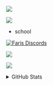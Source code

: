  ![](https://readme-typing-svg.herokuapp.com?font=segoe+UI&color=FFFFFF&size=30&width=800&height=80&lines=Hello+there!+%F0%9F%91%8B;Welcome+to+my+GitHub+page;I'm+Faris0520%F0%9F%95%B5%EF%B8%8F%E2%80%8D%E2%99%80%EF%B8%8F)

  [![](http://komarev.com/ghpvc/?username=Faris0520&label=Pengunjung)](http://github.com/faris0520)
  
 - school

  
  [![Faris Discords](https://discord.c99.nl/widget/theme-4/695817459206324265.png)](https://farisdaffa.dev/discord)
  
  ![](https://lastfm-recently-played.vercel.app/api?user=Faris0520&count=3)
<!--  ![](https://spotify-github-profile.vercel.app/api/view?uid=7hkshek1gjho1dqys0x17jti7&cover_image=true&theme=natemoo-re)-->

![](https://holopin.me/faris0520)

<details>
 <summary>GitHub Stats</summary>
    
 
  ![](https://github-readme-streak-stats.herokuapp.com/?user=Faris0520&theme=github-dark&hide_border=true)
 
  ![](https://github-readme-stats.vercel.app/api?username=faris0520&show_icons=true&theme=github_dark&count_private=true&hide_border=true)
  
  ![](https://github-readme-stats.vercel.app/api/top-langs/?username=Faris0520&theme=github_dark&layout=compact&hide_border=true)
 

  
 <!--
 ![](https://github-readme-stats.vercel.app/api/wakatime/?username=Faris0520&theme=github_dark&layout=compact)
  -->
  </details>
 
